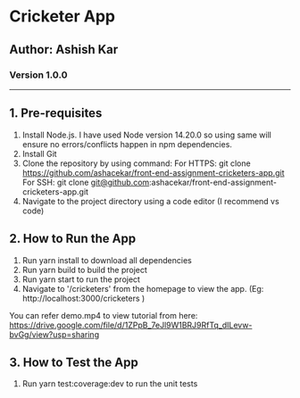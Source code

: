 # Cricketer App
## Author: Ashish Kar
### Version 1.0.0


----

## 1. Pre-requisites
1. Install Node.js. I have used Node version 14.20.0 so using same will ensure no errors/conflicts happen in npm dependencies.
2. Install Git
3. Clone the repository by using command: 
For HTTPS: git clone https://github.com/ashacekar/front-end-assignment-cricketers-app.git
For SSH: git clone git@github.com:ashacekar/front-end-assignment-cricketers-app.git
4. Navigate to the project directory using a code editor (I recommend vs code)

## 2. How to Run the App
1. Run yarn install to download all dependencies
2. Run yarn build to build the project
3. Run yarn start to run the project
4. Navigate to '/cricketers' from the homepage to view the app. (Eg: http://localhost:3000/cricketers )

You can refer demo.mp4 to view tutorial from here: https://drive.google.com/file/d/1ZPpB_7eJl9W1BRJ9RfTq_dILevw-bvGg/view?usp=sharing

## 3. How to Test the App
1. Run yarn test:coverage:dev to run the unit tests


